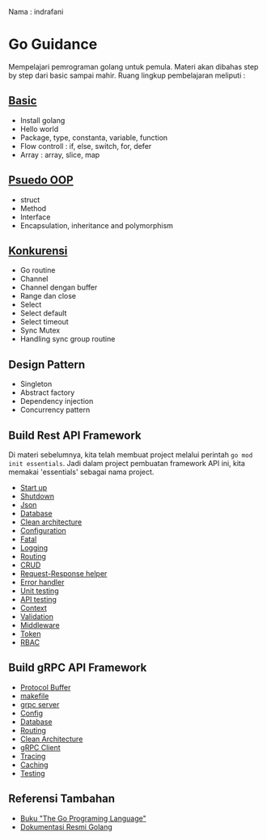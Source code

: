 Nama : indrafani


# Go Guidance

Mempelajari pemrograman golang untuk pemula. Materi akan dibahas step by step dari basic sampai mahir. Ruang lingkup pembelajaran meliputi :

## [Basic](golang-fundamental/basic.md)

* Install golang
* Hello world
* Package, type, constanta, variable, function
* Flow controll : if, else, switch, for, defer
* Array : array, slice, map

## [Psuedo OOP](golang-fundamental/pseudo_oop.md)

* struct
* Method
* Interface
* Encapsulation, inheritance and polymorphism

## [Konkurensi](golang-fundamental/konkurensi.md)

* Go routine
* Channel
* Channel dengan buffer
* Range dan close
* Select
* Select default
* Select timeout
* Sync Mutex
* Handling sync group routine

## Design Pattern

* Singleton
* Abstract factory
* Dependency injection
* Concurrency pattern

## Build Rest API Framework

Di materi sebelumnya, kita telah membuat project melalui perintah `go mod init essentials`. Jadi dalam project pembuatan framework API ini, kita memakai 'essentials' sebagai nama project.

* [Start up](build-rest-api-framework/start-up.md)
* [Shutdown](build-rest-api-framework/shutdown.md)
* [Json](build-rest-api-framework/json.md)
* [Database](build-rest-api-framework/database.md)
* [Clean architecture](build-rest-api-framework/clean-architecture.md)
* [Configuration](build-rest-api-framework/configuration.md)
* [Fatal](build-rest-api-framework/fatal.md)
* [Logging](build-rest-api-framework/logging.md)
* [Routing](build-rest-api-framework/routing.md)
* [CRUD](build-rest-api-framework/crud.md)
* [Request-Response helper](build-rest-api-framework/request-response-helper.md)
* [Error handler](build-rest-api-framework/error-handler.md)
* [Unit testing](build-rest-api-framework/unit-testing.md)
* [API testing](build-rest-api-framework/api-testing.md)
* [Context](build-rest-api-framework/context.md)
* [Validation](build-rest-api-framework/validation.md)
* [Middleware](build-rest-api-framework/middleware.md)
* [Token](build-rest-api-framework/token.md)
* [RBAC](build-rest-api-framework/rbac.md)

## Build gRPC API Framework

* [Protocol Buffer](grpc-framework/grpc-protobuf.md)
* [makefile](grpc-framework/makefile.md)
* [grpc server](grpc-framework/grpc-server.md)
* [Config](grpc-framework/grpc-config.md)
* [Database](grpc-framework/grpc-database.md)
* [Routing](grpc-framework/grpc-routing.md)
* [Clean Architecture](grpc-framework/grpc-clean-architecture.md)
* [gRPC Client](grpc-framework/grpc-client.md)
* [Tracing](grpc-framework/grpc-tracing.md)
* [Caching](grpc-framework/grpc-caching.md)
* [Testing](grpc-framework/grpc-testing.md)

## Referensi Tambahan 

* [Buku "The Go Programing Language"](https://www.gopl.io/)
* [Dokumentasi Resmi Golang](https://golang.org/doc/)